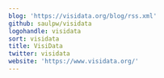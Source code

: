 ```yaml
---
blog: 'https://visidata.org/blog/rss.xml'
github: saulpw/visidata
logohandle: visidata
sort: visidata
title: VisiData
twitter: visidata
website: 'https://www.visidata.org/'
---
```

